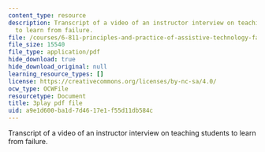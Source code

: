 ```yaml
---
content_type: resource
description: Transcript of a video of an instructor interview on teaching students
  to learn from failure.
file: /courses/6-811-principles-and-practice-of-assistive-technology-fall-2014/a9e1d600ba1d7d4617e1f55d11db584c_UswuSLKQVK4.pdf
file_size: 15540
file_type: application/pdf
hide_download: true
hide_download_original: null
learning_resource_types: []
license: https://creativecommons.org/licenses/by-nc-sa/4.0/
ocw_type: OCWFile
resourcetype: Document
title: 3play pdf file
uid: a9e1d600-ba1d-7d46-17e1-f55d11db584c
---
```

Transcript of a video of an instructor interview on teaching students to learn from failure.